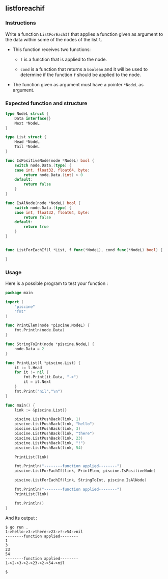 ## listforeachif

### Instructions

Write a function `ListForEachIf` that applies a function given as argument to the data within some of the nodes of the list `l`.

- This function receives two functions:

  - `f` is a function that is applied to the node.

  - `cond` is a function that returns a `boolean` and it will be used to determine if the function `f` should be applied to the node.

- The function given as argument must have a pointer `*NodeL` as argument.

### Expected function and structure

```go
type NodeL struct {
	Data interface{}
	Next *NodeL
}

type List struct {
	Head *NodeL
	Tail *NodeL
}

func IsPositiveNode(node *NodeL) bool {
	switch node.Data.(type) {
	case int, float32, float64, byte:
		return node.Data.(int) > 0
	default:
		return false
	}
}

func IsAlNode(node *NodeL) bool {
	switch node.Data.(type) {
	case int, float32, float64, byte:
		return false
	default:
		return true
	}
}


func ListForEachIf(l *List, f func(*NodeL), cond func(*NodeL) bool) {

}
```

### Usage

Here is a possible program to test your function :

```go
package main

import (
	"piscine"
	"fmt"
)

func PrintElem(node *piscine.NodeL) {
	fmt.Println(node.Data)
}

func StringToInt(node *piscine.NodeL) {
	node.Data = 2
}

func PrintList(l *piscine.List) {
	it := l.Head
	for it != nil {
		fmt.Print(it.Data, "->")
		it = it.Next
	}
	fmt.Print("nil","\n")
}

func main() {
	link := &piscine.List{}

	piscine.ListPushBack(link, 1)
	piscine.ListPushBack(link, "hello")
	piscine.ListPushBack(link, 3)
	piscine.ListPushBack(link, "there")
	piscine.ListPushBack(link, 23)
	piscine.ListPushBack(link, "!")
	piscine.ListPushBack(link, 54)

	PrintList(link)

	fmt.Println("--------function applied--------")
	piscine.ListForEachIf(link, PrintElem, piscine.IsPositiveNode)

	piscine.ListForEachIf(link, StringToInt, piscine.IsAlNode)

	fmt.Println("--------function applied--------")
	PrintList(link)

	fmt.Println()
}
```

And its output :

```console
$ go run .
1->hello->3->there->23->!->54->nil
--------function applied--------
1
3
23
54
--------function applied--------
1->2->3->2->23->2->54->nil

$
```
